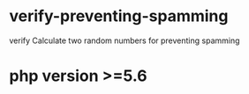 # verify-preventing-spamming
verify Calculate two random numbers for preventing spamming
# php version >=5.6
